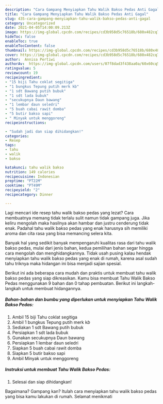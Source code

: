 ```yaml
---
description: "Cara Gampang Menyiapkan Tahu Walik Bakso Pedas Anti Gagal"
title: "Cara Gampang Menyiapkan Tahu Walik Bakso Pedas Anti Gagal"
slug: 435-cara-gampang-menyiapkan-tahu-walik-bakso-pedas-anti-gagal
category: Uncategorized
date: 2021-04-05T14:00:09.213Z
image: https://img-global.cpcdn.com/recipes/cd3b958d5c76518b/680x482cq70/tahu-walik-bakso-pedas-foto-resep-utama.jpg
hideToc: false
enableToc: true
enableTocContent: false
thumbnail: https://img-global.cpcdn.com/recipes/cd3b958d5c76518b/680x482cq70/tahu-walik-bakso-pedas-foto-resep-utama.jpg
cover: https://img-global.cpcdn.com/recipes/cd3b958d5c76518b/680x482cq70/tahu-walik-bakso-pedas-foto-resep-utama.jpg
author:  Annisa Pertiwi
authorAv:  https://img-global.cpcdn.com/users/07f8dad3f438aa0a/60x60cq50/avatar.jpg
ratingvalue: 5
reviewcount: 19
recipeingredient:
- "15 biji Tahu coklat segitiga"
- "1 bungkus Tepung putih merk kb"
- "1 sdt Bawang putih bubuk"
- "1 sdt lada bubuk"
- "secukupnya Daun bawang"
- "1 lembar daun seledri"
- "5 buah cabai rawit domba"
- "5 butir bakso sapi"
- " Minyak untuk menggoreng"
recipeinstructions:

- "Sudah jadi dan siap dihidangkan!"
categories:
- Resep
tags:
- tahu
- walik
- bakso

katakunci: tahu walik bakso 
nutrition: 149 calories
recipecuisine: Indonesian
preptime: "PT22M"
cooktime: "PT49M"
recipeyield: "2"
recipecategory: Dinner

---
```



Lagi mencari ide resep tahu walik bakso pedas yang lezat? Cara membuatnya memang tidak terlalu sulit namun tidak gampang juga. Jika keliru mengolah maka hasilnya akan hambar dan justru cenderung tidak enak. Padahal tahu walik bakso pedas yang enak harusnya sih memiliki aroma dan cita rasa yang bisa memancing selera kita.




Banyak hal yang sedikit banyak mempengaruhi kualitas rasa dari tahu walik bakso pedas, mulai dari jenis bahan, kedua pemilihan bahan segar hingga cara mengolah dan menghidangkannya. Tidak usah pusing kalau hendak menyiapkan tahu walik bakso pedas yang enak di rumah, karena asal sudah tahu triknya maka hidangan ini bisa menjadi sajian spesial.


Berikut ini ada beberapa cara mudah dan praktis untuk membuat tahu walik bakso pedas yang siap dikreasikan. Kamu bisa membuat Tahu Walik Bakso Pedas menggunakan 9 bahan dan 0 tahap pembuatan. Berikut ini langkah-langkah untuk membuat hidangannya.

<!--inarticleads1-->

##### Bahan-bahan dan bumbu yang diperlukan untuk menyiapkan Tahu Walik Bakso Pedas:

1. Ambil 15 biji Tahu coklat segitiga
1. Ambil 1 bungkus Tepung putih merk k*b*
1. Sediakan 1 sdt Bawang putih bubuk
1. Persiapkan 1 sdt lada bubuk
1. Gunakan secukupnya Daun bawang
1. Persiapkan 1 lembar daun seledri
1. Siapkan 5 buah cabai rawit domba
1. Siapkan 5 butir bakso sapi
1. Ambil  Minyak untuk menggoreng




<!--inarticleads2-->

##### Instruksi untuk membuat Tahu Walik Bakso Pedas:


1. Selesai dan siap dihidangkan!



Bagaimana? Gampang kan? Itulah cara menyiapkan tahu walik bakso pedas yang bisa kamu lakukan di rumah. Selamat menikmati
